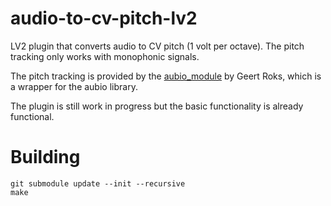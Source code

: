 # audio-to-cv-pitch-lv2

LV2 plugin that converts audio to CV pitch (1 volt per octave).
The pitch tracking only works with monophonic signals.

The pitch tracking is provided by the [aubio_module](https://github.com/GeertRoks/aubio_module) by Geert Roks, which is a wrapper for the aubio library.

The plugin is still work in progress but the basic functionality is already functional.

# Building

```
git submodule update --init --recursive
make
```
